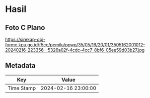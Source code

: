 # Hasil

## Foto C Plano

https://sirekap-obj-formc.kpu.go.id/f5cc/pemilu/ppwp/35/05/16/20/01/3505162001012-20240216-223356--5326a02f-4cdc-4cc7-8bf6-05ee59d03b27.jpg


## Metadata

| Key        | Value               |
| ---------- | ------------------- |
| Time Stamp | 2024-02-16 23:00:00 |



